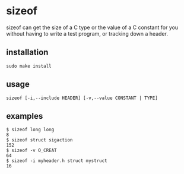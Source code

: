 # sizeof

sizeof can get the size of a C type or the value of a C constant for you without
having to write a test program, or tracking down a header.

## installation

```
sudo make install
```

## usage

```
sizeof [-i,--include HEADER] [-v,--value CONSTANT | TYPE]
```

## examples

```
$ sizeof long long
8
$ sizeof struct sigaction
152
$ sizeof -v O_CREAT
64
$ sizeof -i myheader.h struct mystruct
16
```
